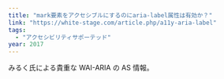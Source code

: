```yaml
---
title: "mark要素をアクセシブルにするのにaria-label属性は有効か？"
link: "https://white-stage.com/article.php/a11y-aria-label"
tags:
  - "アクセシビリティサポーテッド"
year: 2017
---
```


みるく氏による貴重な WAI-ARIA の AS 情報。
